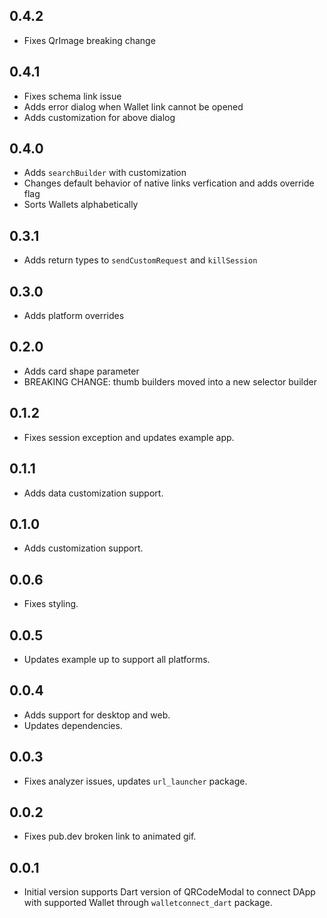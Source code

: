 ## 0.4.2
* Fixes QrImage breaking change

## 0.4.1
* Fixes schema link issue
* Adds error dialog when Wallet link cannot be opened
* Adds customization for above dialog

## 0.4.0
* Adds `searchBuilder` with customization
* Changes default behavior of native links verfication and adds override flag
* Sorts Wallets alphabetically

## 0.3.1
* Adds return types to `sendCustomRequest` and `killSession`

## 0.3.0
* Adds platform overrides

## 0.2.0
* Adds card shape parameter
* BREAKING CHANGE: thumb builders moved into a new selector builder

## 0.1.2
* Fixes session exception and updates example app.

## 0.1.1
* Adds data customization support.

## 0.1.0
* Adds customization support.

## 0.0.6
* Fixes styling.

## 0.0.5
* Updates example up to support all platforms.

## 0.0.4
* Adds support for desktop and web.
* Updates dependencies.

## 0.0.3
* Fixes analyzer issues, updates `url_launcher` package.

## 0.0.2
* Fixes pub.dev broken link to animated gif.

## 0.0.1
* Initial version supports Dart version of QRCodeModal to connect DApp with supported Wallet through `walletconnect_dart` package.
